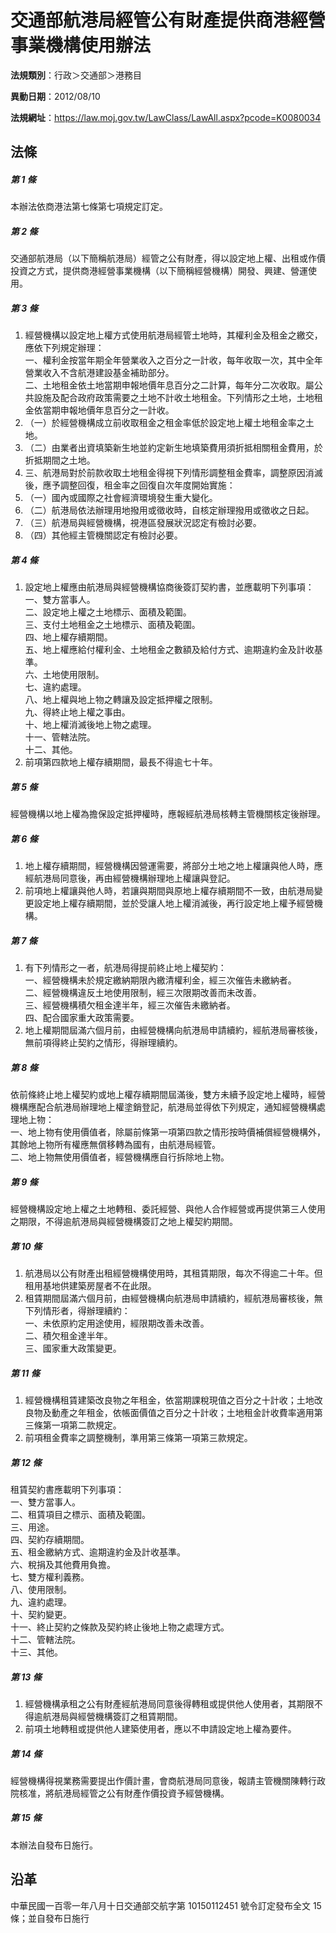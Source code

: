 # 交通部航港局經管公有財產提供商港經營事業機構使用辦法



**法規類別**：行政＞交通部＞港務目

**異動日期**：2012/08/10  

**法規網址**：https://law.moj.gov.tw/LawClass/LawAll.aspx?pcode=K0080034



## 法條
##### 第 1 條
本辦法依商港法第七條第七項規定訂定。

##### 第 2 條
交通部航港局（以下簡稱航港局）經管之公有財產，得以設定地上權、出租或作價投資之方式，提供商港經營事業機構（以下簡稱經營機構）開發、興建、營運使用。

##### 第 3 條
1. 經營機構以設定地上權方式使用航港局經管土地時，其權利金及租金之繳交，應依下列規定辦理：  
一、權利金按當年期全年營業收入之百分之一計收，每年收取一次，其中全年營業收入不含航港建設基金補助部分。  
二、土地租金依土地當期申報地價年息百分之二計算，每年分二次收取。屬公共設施及配合政府政策需要之土地不計收土地租金。下列情形之土地，土地租金依當期申報地價年息百分之一計收。
1. （一）於經營機構成立前收取租金之租金率低於設定地上權土地租金率之土地。
1. （二）由業者出資填築新生地並約定新生地填築費用須折抵相關租金費用，於折抵期間之土地。
1. 三、航港局對於前款收取土地租金得視下列情形調整租金費率，調整原因消滅後，應予調整回復，租金率之回復自次年度開始實施：
1. （一）國內或國際之社會經濟環境發生重大變化。
1. （二）航港局依法辦理用地撥用或徵收時，自核定辦理撥用或徵收之日起。
1. （三）航港局與經營機構，視港區發展狀況認定有檢討必要。
1. （四）其他經主管機關認定有檢討必要。

##### 第 4 條
1. 設定地上權應由航港局與經營機構協商後簽訂契約書，並應載明下列事項：  
一、雙方當事人。  
二、設定地上權之土地標示、面積及範圍。  
三、支付土地租金之土地標示、面積及範圍。  
四、地上權存續期間。  
五、地上權應給付權利金、土地租金之數額及給付方式、逾期違約金及計收基準。  
六、土地使用限制。  
七、違約處理。  
八、地上權與地上物之轉讓及設定抵押權之限制。  
九、得終止地上權之事由。  
十、地上權消滅後地上物之處理。  
十一、管轄法院。  
十二、其他。
1. 前項第四款地上權存續期間，最長不得逾七十年。

##### 第 5 條
經營機構以地上權為擔保設定抵押權時，應報經航港局核轉主管機關核定後辦理。

##### 第 6 條
1. 地上權存續期間，經營機構因營運需要，將部分土地之地上權讓與他人時，應經航港局同意後，再由經營機構辦理地上權讓與登記。
1. 前項地上權讓與他人時，若讓與期間與原地上權存續期間不一致，由航港局變更設定地上權存續期間，並於受讓人地上權消滅後，再行設定地上權予經營機構。

##### 第 7 條
1. 有下列情形之一者，航港局得提前終止地上權契約：  
一、經營機構未於規定繳納期限內繳清權利金，經三次催告未繳納者。  
二、經營機構違反土地使用限制，經三次限期改善而未改善。  
三、經營機構積欠租金達半年，經三次催告未繳納者。  
四、配合國家重大政策需要。
1. 地上權期間屆滿六個月前，由經營機構向航港局申請續約，經航港局審核後，無前項得終止契約之情形，得辦理續約。

##### 第 8 條
依前條終止地上權契約或地上權存續期間屆滿後，雙方未續予設定地上權時，經營機構應配合航港局辦理地上權塗銷登記，航港局並得依下列規定，通知經營機構處理地上物：  
一、地上物有使用價值者，除屬前條第一項第四款之情形按時價補償經營機構外，其餘地上物所有權應無償移轉為國有，由航港局經管。  
二、地上物無使用價值者，經營機構應自行拆除地上物。

##### 第 9 條
經營機構設定地上權之土地轉租、委託經營、與他人合作經營或再提供第三人使用之期限，不得逾航港局與經營機構簽訂之地上權契約期間。

##### 第 10 條
1. 航港局以公有財產出租經營機構使用時，其租賃期限，每次不得逾二十年。但租用基地供建築房屋者不在此限。
1. 租賃期間屆滿六個月前，由經營機構向航港局申請續約，經航港局審核後，無下列情形者，得辦理續約：  
一、未依原約定用途使用，經限期改善未改善。  
二、積欠租金達半年。  
三、國家重大政策變更。

##### 第 11 條
1. 經營機構租賃建築改良物之年租金，依當期課稅現值之百分之十計收；土地改良物及動產之年租金，依帳面價值之百分之十計收；土地租金計收費率適用第三條第一項第二款規定。
1. 前項租金費率之調整機制，準用第三條第一項第三款規定。

##### 第 12 條
租賃契約書應載明下列事項：  
一、雙方當事人。  
二、租賃項目之標示、面積及範圍。  
三、用途。  
四、契約存續期間。  
五、租金繳納方式、逾期違約金及計收基準。  
六、稅捐及其他費用負擔。  
七、雙方權利義務。  
八、使用限制。  
九、違約處理。  
十、契約變更。  
十一、終止契約之條款及契約終止後地上物之處理方式。  
十二、管轄法院。  
十三、其他。

##### 第 13 條
1. 經營機構承租之公有財產經航港局同意後得轉租或提供他人使用者，其期限不得逾航港局與經營機構簽訂之租賃期間。
1. 前項土地轉租或提供他人建築使用者，應以不申請設定地上權為要件。

##### 第 14 條
經營機構得視業務需要提出作價計畫，會商航港局同意後，報請主管機關陳轉行政院核准，將航港局經管之公有財產作價投資予經營機構。

##### 第 15 條
本辦法自發布日施行。

## 沿革
中華民國一百零一年八月十日交通部交航字第 10150112451  號令訂定發布全文 15 條；並自發布日施行
